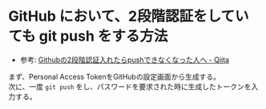 # GitHub において、2段階認証をしていても git push をする方法
* 参考: [Githubの2段階認証入れたらpushできなくなった人へ - Qiita](https://qiita.com/cyborg__ninja/items/6efd349370bf5f8bffb2)  

まず、Personal Access TokenをGitHubの設定画面から生成する。  
次に、一度 `git push` をし、パスワードを要求された時に生成したトークンを入力する。

